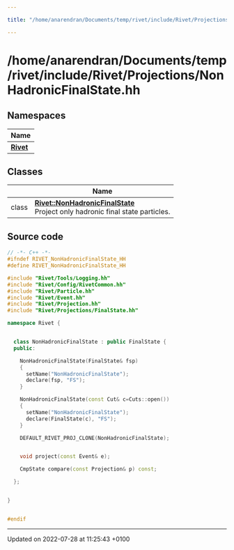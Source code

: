 ```yaml
---

title: "/home/anarendran/Documents/temp/rivet/include/Rivet/Projections/NonHadronicFinalState.hh"

---
```


# /home/anarendran/Documents/temp/rivet/include/Rivet/Projections/NonHadronicFinalState.hh



## Namespaces

| Name           |
| -------------- |
| **[Rivet](http://example.org/namespaces/namespacerivet/)**  |

## Classes

|                | Name           |
| -------------- | -------------- |
| class | **[Rivet::NonHadronicFinalState](http://example.org/classes/classrivet_1_1nonhadronicfinalstate/)** <br>Project only hadronic final state particles.  |




## Source code

```cpp
// -*- C++ -*-
#ifndef RIVET_NonHadronicFinalState_HH
#define RIVET_NonHadronicFinalState_HH

#include "Rivet/Tools/Logging.hh"
#include "Rivet/Config/RivetCommon.hh"
#include "Rivet/Particle.hh"
#include "Rivet/Event.hh"
#include "Rivet/Projection.hh"
#include "Rivet/Projections/FinalState.hh"

namespace Rivet {


  class NonHadronicFinalState : public FinalState {
  public:

    NonHadronicFinalState(FinalState& fsp)
    {
      setName("NonHadronicFinalState");
      declare(fsp, "FS");
    }

    NonHadronicFinalState(const Cut& c=Cuts::open())
    {
      setName("NonHadronicFinalState");
      declare(FinalState(c), "FS");
    }

    DEFAULT_RIVET_PROJ_CLONE(NonHadronicFinalState);


    void project(const Event& e);

    CmpState compare(const Projection& p) const;

  };


}


#endif
```


-------------------------------

Updated on 2022-07-28 at 11:25:43 +0100
